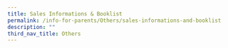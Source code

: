 ```yaml
---
title: Sales Informations & Booklist
permalink: /info-for-parents/Others/sales-informations-and-booklist
description: ""
third_nav_title: Others
---
```

